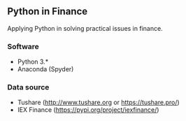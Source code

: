 ## Python in Finance

Applying Python in solving practical issues in finance. 

### Software 

+ Python 3.* 
+ Anaconda (Spyder)

### Data source
+ Tushare  (http://www.tushare.org or https://tushare.pro/)
+ IEX Finance  (https://pypi.org/project/iexfinance/)



